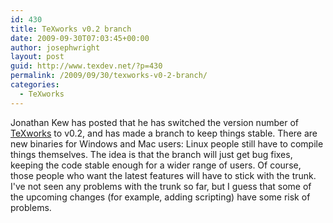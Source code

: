 ```yaml
---
id: 430
title: TeXworks v0.2 branch
date: 2009-09-30T07:03:45+00:00
author: josephwright
layout: post
guid: http://www.texdev.net/?p=430
permalink: /2009/09/30/texworks-v0-2-branch/
categories:
  - TeXworks
---
```

Jonathan Kew has posted that he has switched the version number of [TeXworks](http://www.texworks.org) to v0.2, and has made a branch to keep things stable. There are new binaries for Windows and Mac users: Linux people still have to compile things themselves. The idea is that the branch will just get bug fixes, keeping the code stable enough for a wider range of users. Of course, those people who want the latest features will have to stick with the trunk. I've not seen any problems with the trunk so far, but I guess that some of the upcoming changes (for example, adding scripting) have some risk of problems.
